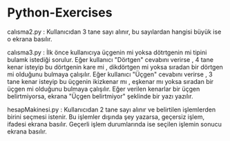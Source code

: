 # Python-Exercises
calısma2.py :
Kullanıcıdan 3 tane sayı alınır, bu sayılardan hangisi büyük ise o ekrana basılır.

calısma3.py :
İlk önce kullanıcıya üçgenin mi yoksa dötrtgenin mi tipini bulamk istediği sorulur. Eğer kullanıcı "Dörtgen" cevabını verirse , 4 tane kenar isteyip bu dörtgenin kare mi , dikdörtgen mi yoksa sıradan bir dörtgen mi olduğunu bulmaya çalışılır. Eğer kullanıcı "Üçgen" cevabını verirse , 3 tane kenar isteyip bu üçgenin ikizkenar mı , eşkenar mı yoksa sıradan bir üçgen mi olduğunu bulmaya çalışılır. Eğer verilen kenarlar bir üçgen belirtmiyorsa, ekrana "Üçgen belirtmiyor" şeklinde bir yazı yazılır.

hesapMakinesi.py :
Kullanıcıdan 2 tane sayı alınır ve belirtilen işlemlerden birini seçmesi istenir. Bu işlemler dışında şey yazarsa, geçersiz işlem, ifadesi ekrana basılır. Geçerli işlem durumlarında ise seçilen işlemin sonucu ekrana basılır.


